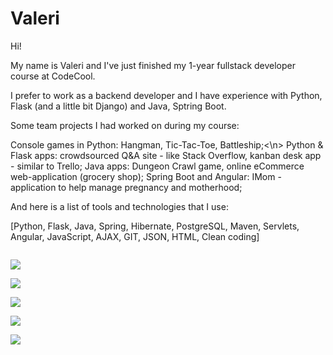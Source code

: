 # Valeri
Hi!

My name is Valeri and I've just finished my 1-year fullstack developer course at CodeCool.

I prefer to work as a backend developer and I have experience with Python, Flask (and a little bit Django) and Java, Sptring Boot.


Some team projects I had worked on during my course: 

Console games in Python: Hangman, Tic-Tac-Toe, Battleship;<\n> 
Python & Flask apps: crowdsourced Q&A site - like Stack Overflow, kanban desk app - similar to Trello;
Java apps: Dungeon Crawl game, online eCommerce web-application (grocery shop);
Spring Boot and Angular: IMom - application to help manage pregnancy and motherhood;


And here is a list of tools and technologies that I use:

[Python,  Flask,  Java,  Spring,  Hibernate,  PostgreSQL,  Maven,  Servlets,  Angular,  JavaScript,  AJAX,  GIT,  JSON,  HTML,  Clean coding]

<code> <img src="https://img.shields.io/badge/Java-ED8B00?style=for-the-badge&logo=java&logoColor=white" /> </code>
<code> <img src="https://img.shields.io/badge/Python-3776AB?style=for-the-badge&logo=python&logoColor=white" /> </code>
<code> <img src="https://img.shields.io/badge/Spring-6DB33F?style=for-the-badge&logo=spring&logoColor=white" /> </code>
<code> <img src="https://img.shields.io/badge/Flask-000000?style=for-the-badge&logo=flask&logoColor=white" /> </code>
<code> <img src="https://img.shields.io/badge/PostgreSQL-316192?style=for-the-badge&logo=postgresql&logoColor=white" /> </code>

